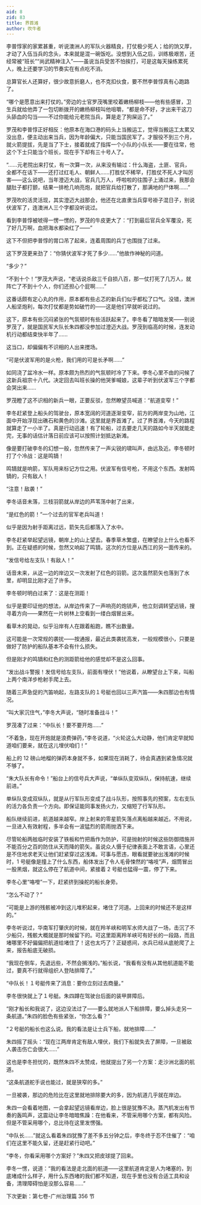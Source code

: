 ```yaml
---
aid: 8
zid: 83
title: 界首滩
author: 吹牛者
---
```


李普惇家的家累甚重，听说澳洲人的军队火器精良，打仗极少死人；给的饷又厚，才动了入伍当兵的念头，本来就是混一碗饭吃。没想到入伍之后，训练极艰苦，还经常被“班长”“尚武精神注入”――虽说当兵受苦不怕挨打，可是这每天操练累死人，晚上还要学习的节奏实在有点吃不消。

总算官长人还算好，很少故意折磨人，也不克扣伙食，要不然李普惇真有心跑路了。

“哪个是愿意出来打仗的。”旁边的士官罗茂嘴里咬着嫩杨柳枝――他有些感冒，卫生兵就给他弄了一包切断拨开的嫩杨柳枝叫他咀嚼，“都是命不好，才出来干这刀头舔血的勾当――不过你能给元老院当兵，算是走了狗屎运了。”

罗茂和李普惇正好相反：他原本在海口港的码头上当搬运工，觉得当搬运工太累又没出息，便主动出来当兵，因为年龄偏大，只能当国民军了。才服役不到三个月，就火箭提拔，先是当了下士，接着就成了指挥一个小队的小队长――要在往常，他这个下士只能当个班长，现在手下却有三十号人了。

“……元老院出来打仗，有一次算一次，从来没有输过：什么海盗，土匪、官兵，全都不在话下――还打过红毛人、朝鲜人……打胜仗不稀罕，打胜仗不死人才叫厉害――这么说吧，当年澄迈大战，官兵几万人，呼啦啦的往围子上涌过来，我那会腿肚子都打颤，结果一排枪几响亮炮，就把官兵给打散了，那满地的尸体啊……”

罗茂吹的活灵活现，其实澄迈大战那会，他还在北直隶当兵穿号褂子混日子，别说伏波军了，连澳洲人三个字都没听说过。

看到李普惇被唬得一愣一愣的，罗茂的牛皮更大了：“打到最后官兵全军覆没，死了好几万啊，血把海水都染红了――”

这下不但把李普惇的胃口吊了起来，连着周围的兵丁也围拢了过来。

这下罗茂更来劲了：“你猜伏波军才死了多少……”他故作神秘的问道。

“多少？”

“不到十个！”罗茂大声说，“老话说杀敌三千自损八百，那一仗打死了几万人，就阵亡了不到十个人，你们还担心个屁啊……”

这番话颇有定心丸的作用，原本都有些忐忑的新兵们似乎都松了口气。没错，澳洲人船坚炮利，每次打仗都是势如破竹的――这是他们早就听说过的。

这下，原本有些沉闷紧张的气氛顿时有些活跃起来了。李冬看了暗暗发笑――别说罗茂了，就是国民军大队长朱四都没参加过澄迈大战。罗茂到临高的时候，连发动机行动都结束快半年了……

这当口，却偏偏有不识相的人出来搅场。

“可是伏波军用的是火枪，我们用的可是长矛啊……”

如同浇了盆冷水一样。原本颇为热烈的气氛顿时冷了下来。李冬心里不由的问候了这新兵祖宗十八代。决定回去叫班长操的他哭爹喊娘，这辈子听到伏波军三个字都会哭出来……

罗茂瞪了这不识相的新兵一眼，正要反驳，忽然瞭望员喊道：“航道变窄！”

李冬赶紧登上船头的驾驶台，原本宽阔的河道逐渐变窄，前方的两岸变为山地，江面中开始浮现出礁石和黄色的沙滩。这里就是界首滩了。过了界首滩，今天的路程就算走了一小半了。真是行动迅速！有了轮船，过去要走几天的路如今半天就能走完，无事的话估计落日前应该可以按照计划抵达新滩。

像是要打破李冬的幻想一般，忽然传来了一声尖锐的啸叫声，由远及近。李冬顿时打了个冷战：这是鸣镝！

鸣镝就是响箭，军队用来标记方位之用。伏波军有信号枪，不用这个东西。发射鸣镝的，只有敌人！

“注意！敌袭！”

李冬话音未落，三枝羽箭就从岸边的芦苇荡中射了出来，

“是红色的箭！”一个过去的官军老兵叫道！

似乎是因为射手距离过远，箭矢先后都落入了水中。

李冬赶紧举起望远镜，朝岸上的山上望去。春季草木繁盛，在瞭望台上什么也看不到。正在疑惑的时候，忽然又响起了鸣镝，这次的方位是从西江的另一面传来的。

“发信号给左支队！有敌人！”

话音未来，从这一边的岸边又一次发射了红色的羽箭。这次虽然箭矢也落到了水里，却明显比刚才近了许多。

李冬顿时明白过来了：这是在测距！

似乎是要印证他的想法，从岸边传来了一声响亮的炮铳声，他立刻调转望远镜，搜寻着方向――果然在一片树林上空看到一缕白烟冒出来。

看草木的晃动，似乎沿岸有人在跟着船跑，瞧不出数量。

这可能是一次常规的袭扰――按通报，最近此类袭扰高发，一般规模很小，只要是做好了防护的船队基本不会有什么损失。

但是刚才的鸣镝和红色的测距箭给他的感觉却不是这么回事。

“发出战斗警报！发信号给左支队，前面有埋伏！”他说着，从瞭望台上下来，叫船上两个南洋步枪射手爬上去。

随着三声急促的汽笛响起，左路支队的１号艇也回以三声汽笛――朱四那边也有情况。

“叫大家沉住气，”李冬大声说，“随时准备战斗！”

罗茂凑了过来：“中队长！要不要开炮……”

“不着急，现在开炮就是浪费弹药，”李冬说道，“火轮这么大动静，他们肯定早就知道咱们要来，就在这儿埋伏咱们！”

船上的 12 磅山地榴的弹药本身就不多，如果现在消耗了，待会真遇到紧急情况就不够了。

“朱大队长有命令！”船台上的信号兵大声说，“单纵队变双纵队，保持航速，继续前进。”

单纵队变成双纵队，就是从行军队形变成了战斗队形，按照事先的预案，左右支队的活力各负责一个方向。即保证能同事发扬火力，又缩短了行军队形。

船队继续前进，航道越来越窄。岸上射来的零星箭矢落点离船越来越近。不用说，一旦进入有效射程，多半会有一波猛烈的箭雨抛洒下来。

尽管轮船两舷临时安装了铁板和竹把盾作为防护，可是抛射的时候这些防御措施并不能百分之百的防住从天而降的箭矢。虽说众人慑于纪律表面上不敢言语，心里还是不住地求老天让他们赶紧穿过这浅滩。可事与愿违，眼看就要驶出浅滩的时候时，1 号艇像是撞上了什么东西，船体发出了令人毛骨悚然的“咯吱”声，烟筒冒出一股黑烟，就这么停在了航道中间，紧接着 2 号艇也猛得一震，停了下来。

李冬心里“咯噔”一下，赶紧挤到操舵的船长身旁。

“怎么不动了？”

“可能是上游的残骸被冲到这儿堆积起来，堵住了河道。上回来的时候还不是这样的。”

李冬听说过，华南军打肇庆的时候，就在羚羊峡和明军水师大战了一场，击沉了不少船只，残骸大概就是那时候留下的。可这里距离羚羊峡可有好长的一段路，而且堵哪里不好偏偏把航道给堵住了！这也太巧了？正疑惑间，水兵已经从底舱爬了上来，报告船底无破损。

“我现在倒车，先退远些，不然会搁浅的。”船长说，“我看有没有从其他航道能不能过，要真不行就得组织人登陆排障了。”

“中队长！１号艇传来了消息：要你立刻过去商量。”

李冬很快就上了１号艇。朱四蹲在驾驶台后面的装甲屏障后。

“刚才船长和我说了，这边没法过了――要么就地派人下船排障，要么掉头走另一条航道。”朱四的脸色有些紧张，“你怎么看？”

“２号艇的船长也这么说。我的看法是让士兵下船，就地排障……”

朱四摇了摇头：“现在江两岸肯定有敌人埋伏，我们下船就失去了屏障，一旦被敌人袭击伤亡会很大……”

这也是李冬担忧的，既然朱四不太赞成，他就提出了另一个方案：走沙洲北面的航道。

“这条航道舵手说也能过，就是狭窄的多。”

一旦被袭，那边的危险比在这里就地排除要大的多，因为航道几乎就在岸边。

朱四一会看着地图，一会拿起望远镜看岸边，脸上很是犹豫不决。蒸汽机发出有节奏的轰鸣声，这震动让李冬暗暗焦躁：在他看来，不管采用哪个方案，都有风险。但是不管采用哪个，总比待在这里发愣强。

“中队长……”就这么看着朱四犹豫了差不多五分钟之后，李冬终于忍不住催了：“咱们在这里不能久留，还是赶紧行动吧。”

“李冬，你看采用哪个方案好？”朱四又把皮球提了回来。

李冬一愣，说道：“我的看法是走北面的航道――这里航道肯定是人为堵塞的，到底堵成什么样子，用什么东西堵的我们都不知道，现在手里也没有合适工具和设备，清理障碍怕是没那么容易……”

下次更新：第七卷-广州治理篇 356 节
